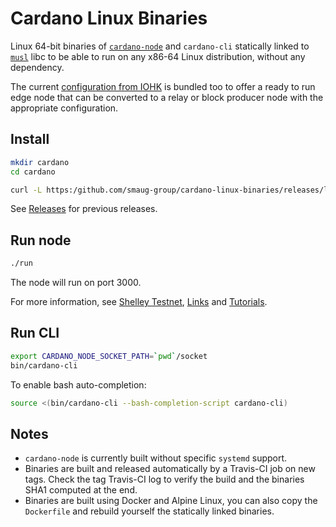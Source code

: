 # Cardano Linux Binaries

Linux 64-bit binaries of
[`cardano-node`](https://github.com/input-output-hk/cardano-node)
and `cardano-cli` statically linked to [`musl`](https://musl.libc.org/)
libc to be able to run on any x86-64 Linux distribution, without any
dependency.

The current [configuration from IOHK](https://hydra.iohk.io/job/Cardano/cardano-node/cardano-deployment/latest-finished/download/1)
is bundled too to offer a ready to run edge node that can be converted to a relay
or block producer node with the appropriate configuration.

## Install
```bash
mkdir cardano
cd cardano

curl -L https:/github.com/smaug-group/cardano-linux-binaries/releases/latest/download/cardano.tar.gz | tar xz
```

See [Releases](https://github.com/smaug-group/cardano-linux-binaries/releases) for previous releases.

## Run node
```bash
./run
```
The node will run on port 3000.

For more information, see
[Shelley Testnet](https://testnets.cardano.org/en/shelley/get-started/configuring-a-node-using-yaml/),  [Links](https://testnets.cardano.org/en/shelley/resources/links/) and [Tutorials](https://github.com/input-output-hk/cardano-tutorials).

## Run CLI
```bash
export CARDANO_NODE_SOCKET_PATH=`pwd`/socket
bin/cardano-cli
```
To enable bash auto-completion:
```bash
source <(bin/cardano-cli --bash-completion-script cardano-cli)
```

## Notes
* `cardano-node` is currently built without specific `systemd` support.
* Binaries are built and released automatically by a Travis-CI job on new tags.
Check the tag Travis-CI log to verify the build and the binaries SHA1 computed
at the end.
* Binaries are built using Docker and Alpine Linux, you can also copy the
`Dockerfile` and rebuild yourself the statically linked binaries.

